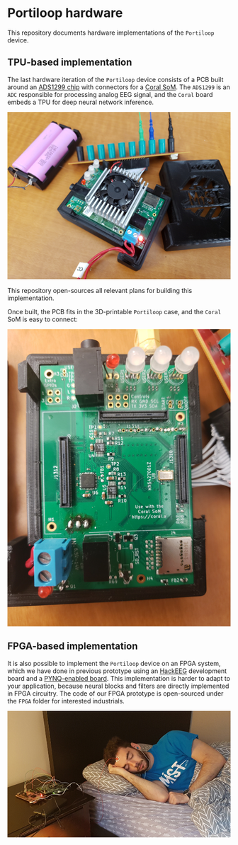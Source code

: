 # Portiloop hardware

This repository documents hardware implementations of the `Portiloop` device.

## TPU-based implementation

The last hardware iteration of the `Portiloop` device consists of a PCB built around an [ADS1299 chip](https://www.ti.com/product/ADS1299) with connectors for a [Coral SoM](https://coral.ai/products/som).
The `ADS1299` is an `ADC` responsible for processing analog EEG signal, and the `Coral` board embeds a TPU for deep neural network inference.

![coral](figures/coral.jpg)

This repository open-sources all relevant plans for building this implementation.

Once built, the PCB fits in the 3D-printable `Portiloop` case, and the `Coral` SoM is easy to connect:

![pcb_real](figures/pcb_real.jpg)

## FPGA-based implementation

It is also possible to implement the `Portiloop` device on an FPGA system, which we have done in previous prototype using an [HackEEG](https://www.crowdsupply.com/starcat/hackeeg) development board and a [PYNQ-enabled board](http://www.pynq.io).
This implementation is harder to adapt to your application, because neural blocks and filters are directly implemented in FPGA circuitry.
The code of our FPGA prototype is open-sourced under the `FPGA` folder for interested industrials.

![fpga](figures/fpga.jpg)
